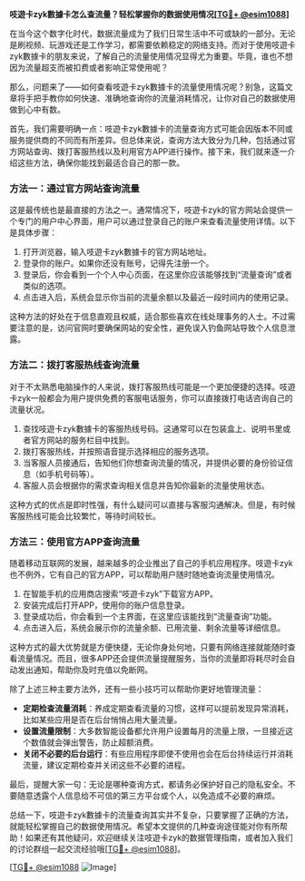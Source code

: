 **吱遊卡zyk數據卡怎么查流量？轻松掌握你的数据使用情况[[TG💪+ @esim1088](https://t.me/s/esim1088)]**

在当今这个数字化时代，数据流量成为了我们日常生活中不可或缺的一部分。无论是刷视频、玩游戏还是工作学习，都需要依赖稳定的网络支持。而对于使用吱遊卡zyk數據卡的朋友来说，了解自己的流量使用情况显得尤为重要。毕竟，谁也不想因为流量超支而被扣费或者影响正常使用呢？

那么，问题来了——如何查看吱遊卡zyk數據卡的流量使用情况呢？别急，这篇文章将手把手教你如何快速、准确地查询你的流量消耗情况，让你对自己的数据使用做到心中有数。

首先，我们需要明确一点：吱遊卡zyk數據卡的流量查询方式可能会因版本不同或服务提供商的不同而有所差异。但总体来说，查询方法大致分为几种，包括通过官方网站查询、拨打客服热线以及利用官方APP进行操作。接下来，我们就来逐一介绍这些方法，确保你能找到最适合自己的那一款。

### 方法一：通过官方网站查询流量

这是最传统也是最直接的方法之一。通常情况下，吱遊卡zyk的官方网站会提供一个专门的用户中心界面，用户可以通过登录自己的账户来查看流量使用详情。以下是具体步骤：

1. 打开浏览器，输入吱遊卡zyk數據卡的官方网站地址。
2. 登录你的账户。如果你还没有账号，记得先注册一个。
3. 登录后，你会看到一个个人中心页面，在这里你应该能够找到“流量查询”或者类似的选项。
4. 点击进入后，系统会显示你当前的流量余额以及最近一段时间内的使用记录。

这种方法的好处在于信息直观且权威，适合那些喜欢在线处理事务的人士。不过需要注意的是，访问官网时要确保网站的安全性，避免误入钓鱼网站导致个人信息泄露。

### 方法二：拨打客服热线查询流量

对于不太熟悉电脑操作的人来说，拨打客服热线可能是一个更加便捷的选择。吱遊卡zyk一般都会为用户提供免费的客服电话服务，你可以直接拨打电话咨询自己的流量状况。

1. 查找吱遊卡zyk數據卡的客服热线号码。这通常可以在包装盒上、说明书里或者官方网站的服务栏目中找到。
2. 拨打客服热线，并按照语音提示选择相应的服务选项。
3. 当客服人员接通后，告知他们你想查询流量的情况，并提供必要的身份验证信息（如手机号码等）。
4. 客服人员会根据你的需求查询相关信息并告知你最新的流量使用状态。

这种方式的优点是即时性强，有什么疑问可以直接与客服沟通解决。但是，有时候客服热线可能会比较繁忙，等待时间较长。

### 方法三：使用官方APP查询流量

随着移动互联网的发展，越来越多的企业推出了自己的手机应用程序。吱遊卡zyk也不例外，它有自己的官方APP，可以帮助用户随时随地查询流量使用情况。

1. 在智能手机的应用商店搜索“吱遊卡zyk”下载官方APP。
2. 安装完成后打开APP，使用你的账户信息登录。
3. 登录成功后，你会看到一个主界面，在这里应该能找到“流量查询”功能。
4. 点击进入后，系统会展示你的流量余额、已用流量、剩余流量等详细信息。

这种方式的最大优势就是方便快捷，无论你身处何地，只要有网络连接就能随时查看流量情况。而且，很多APP还会提供流量提醒服务，当你的流量即将耗尽时会自动发出通知，帮助你及时充值以免断网。

除了上述三种主要方法外，还有一些小技巧可以帮助你更好地管理流量：

- **定期检查流量消耗**：养成定期查看流量的习惯，这样可以提前发现异常消耗，比如某些应用是否在后台悄悄占用大量流量。
- **设置流量限制**：大多数智能设备都允许用户设置每月的流量上限，一旦接近这个数值就会弹出警告，防止超额消费。
- **关闭不必要的后台运行**：有些应用程序即使不使用也会在后台持续运行并消耗流量，建议定期检查并关闭这些不必要的进程。

最后，提醒大家一句：无论是哪种查询方式，都请务必保护好自己的隐私安全。不要随意透露个人信息给不可信的第三方平台或个人，以免造成不必要的麻烦。

总结一下，吱遊卡zyk數據卡的流量查询其实并不复杂，只要掌握了正确的方法，就能轻松掌握自己的数据使用情况。希望本文提供的几种查询途径能对你有所帮助！如果还有其他疑问，欢迎继续关注吱遊卡zyk的数据管理指南，或者加入我们的讨论群组一起交流经验哦[[TG💪+ @esim1088](https://t.me/s/esim1088)]。

[[TG💪+ @esim1088](https://t.me/s/esim1088) ![Image](https://i.postimg.cc/4NQfJmqS/Snipaste-2025-05-13-00-14-12.png)]